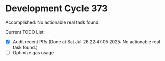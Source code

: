 # Development Cycle 373

Accomplished: No actionable real task found.

Current TODO List:

- [x] Audit recent PRs  (Done at Sat Jul 26 22:47:05 2025: No actionable real task found.)
- [ ] Optimize gas usage